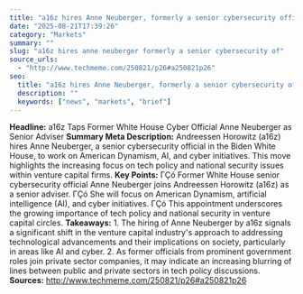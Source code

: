 ```yaml
---
title: "a16z hires Anne Neuberger, formerly a senior cybersecurity official in the Biden White House, as a senior adviser to work on American Dynamism, AI, and cyber (Patrick Howell O'Neill/Bloomberg)"
date: "2025-08-21T17:39:26"
category: "Markets"
summary: ""
slug: "a16z hires anne neuberger formerly a senior cybersecurity of"
source_urls:
  - "http://www.techmeme.com/250821/p26#a250821p26"
seo:
  title: "a16z hires Anne Neuberger, formerly a senior cybersecurity official in the Biden White House, as a senior adviser to work on American Dynamism, AI, and cyber (Patrick Howell O'Neill/Bloomberg) | Hash n Hedge"
  description: ""
  keywords: ["news", "markets", "brief"]
---
```

**Headline:**  a16z Taps Former White House Cyber Official Anne Neuberger as Senior Adviser  **Summary Meta Description:**  Andreessen Horowitz (a16z) hires Anne Neuberger, a senior cybersecurity official in the Biden White House, to work on American Dynamism, AI, and cyber initiatives. This move highlights the increasing focus on tech policy and national security issues within venture capital firms.  **Key Points:**  ΓÇó Former White House senior cybersecurity official Anne Neuberger joins Andreessen Horowitz (a16z) as a senior adviser. ΓÇó She will focus on American Dynamism, artificial intelligence (AI), and cyber initiatives. ΓÇó This appointment underscores the growing importance of tech policy and national security in venture capital circles.  **Takeaways:**  1.  The hiring of Anne Neuberger by a16z signals a significant shift in the venture capital industry's approach to addressing technological advancements and their implications on society, particularly in areas like AI and cyber. 2.  As former officials from prominent government roles join private sector companies, it may indicate an increasing blurring of lines between public and private sectors in tech policy discussions.  **Sources:**  http://www.techmeme.com/250821/p26#a250821p26 

